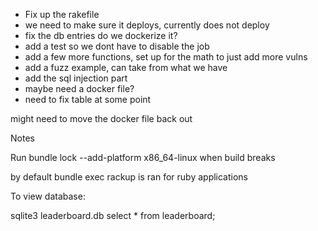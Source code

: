 - Fix up the rakefile
- we need to make sure it deploys, currently does not deploy
- fix the db entries
do we dockerize it?
- add a test so we dont have to disable the job
- add a few more functions, set up for the math to just add more vulns
- add a fuzz example, can take from what we have
- add the sql injection part
- maybe need a docker file?
- need to fix table at some point

might need to move the docker file back out

Notes

Run bundle lock --add-platform x86_64-linux when build breaks

by default bundle exec rackup is ran for ruby applications


To view database:

sqlite3 leaderboard.db
select * from leaderboard;